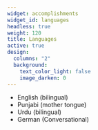 ```yaml
---
widget: accomplishments
widget_id: languages
headless: true
weight: 120
title: Languages
active: true
design:
  columns: "2"
  background:
    text_color_light: false
    image_darken: 0
---
```

* English (bilingual)
* Punjabi (mother tongue)
* Urdu (bilingual)
* German (Conversational)
